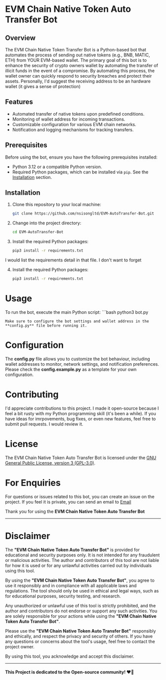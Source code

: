 # EVM Chain Native Token Auto Transfer Bot

## Overview

The EVM Chain Native Token Transfer Bot is a Python-based bot that automates the process of sending out native tokens (e.g., BNB, MATIC, ETH) from YOUR EVM-based wallet. The primary goal of this bot is to enhance the security of crypto owners wallet by automating the transfer of illicit funds in the event of a compromise. By automating this process, the wallet owner can quickly respond to security breaches and protect their assets. Personally, I'd suggest the receiving address to be an hardware wallet (it gives a sense of protection)

## Features

- Automated transfer of native tokens upon predefined conditions.
- Monitoring of wallet address for incoming transactions.
- Customizable configuration for various EVM chain networks.
- Notification and logging mechanisms for tracking transfers.

## Prerequisites

Before using the bot, ensure you have the following prerequisites installed:

- Python 3.12 or a compatible Python version.
- Required Python packages, which can be installed via `pip`. See the [Installation](#installation) section.

## Installation

1. Clone this repository to your local machine:

   ```bash
   git clone https://github.com/nsisongltd/EVM-AutoTransfer-Bot.git

2. Change into the project directory:

   ```bash
   cd EVM-AutoTransfer-Bot

3. Install the required Python packages:

   ```bash
   pip3 install -r requirements.txt

I would list the requirements detail in that file.  I don't want to forget

4. Install the required Python packages:

   ```bash
   pip3 install -r requirements.txt


# Usage

To run the bot, execute the main Python script:
    ```bash
    python3 bot.py

    Make sure to configure the bot settings and wallet address in the **config.py** file before running it.


# Configuration

The **config.py** file allows you to customize the bot behaviour, including wallet addresses to monitor, network settings, and notification preferences. Please check the **config.example.py** as a template for your own configuration.

# Contributing 

I'd appreciate contributions to this project. I made it open-source because I feel a bit rusty with my Python programming skill (it's been a while). If you have ideas for imrpovements, bug fixes, or even new features, feel free to submit pull requests. I would review it.

# License

The EVM Chain Native Token Auto Transfer Bot is licensed under the [GNU General Public License, version 3 (GPL-3.0)](https://www.gnu.org/licenses/gpl-3.0.html).

# For Enquiries

For questions or issues related to this bot, you can create an issue on the project. If you feel it is private, you can send an email to [Email](mailto:hello@nsisong.com)

Thank you for using the **EVM Chain Native Token Auto Transfer Bot**


<hr>

# Disclaimer 

The **"EVM Chain Native Token Auto Transfer Bot"** is provided for educational and security purposes only. It is not intended for any fraudulent or malicious activities. The author and contributors of this tool are not liable for how it is used or for any unlawful activities carried out by individuals using this tool.

By using the **"EVM Chain Native Token Auto Transfer Bot"**, you agree to use it responsibly and in compliance with all applicable laws and regulations. The tool should only be used in ethical and legal ways, such as for educational purposes, security testing, and research.

Any unauthorized or unlawful use of this tool is strictly prohibited, and the author and contributors do not endorse or support any such activities. You are solely responsible for your actions while using the **"EVM Chain Native Token Auto Transfer Bot"**.

Please use the **"EVM Chain Native Token Auto Transfer Bot"** responsibly and ethically, and respect the privacy and security of others. If you have any questions or concerns about the tool's usage, feel free to contact the project owner.

By using this tool, you acknowledge and accept this disclaimer.

<hr>


#### This Project is dedicated to the Open-source community! ❤️🌹

